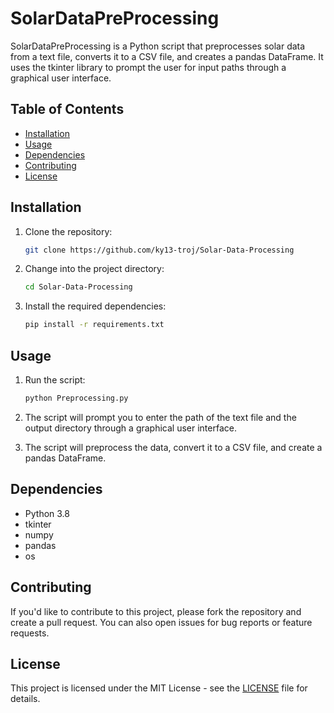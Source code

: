 # SolarDataPreProcessing

SolarDataPreProcessing is a Python script that preprocesses solar data from a text file, converts it to a CSV file, and creates a pandas DataFrame. It uses the tkinter library to prompt the user for input paths through a graphical user interface.

## Table of Contents

- [Installation](#installation)
- [Usage](#usage)
- [Dependencies](#dependencies)
- [Contributing](#contributing)
- [License](#license)

## Installation

1. Clone the repository:

    ```bash
    git clone https://github.com/ky13-troj/Solar-Data-Processing
    ```

2. Change into the project directory:

    ```bash
    cd Solar-Data-Processing
    ```

3. Install the required dependencies:

    ```bash
    pip install -r requirements.txt
    ```

## Usage

1. Run the script:

    ```bash
    python Preprocessing.py
    ```

2. The script will prompt you to enter the path of the text file and the output directory through a graphical user interface.

3. The script will preprocess the data, convert it to a CSV file, and create a pandas DataFrame.

## Dependencies

- Python 3.8
- tkinter
- numpy
- pandas
- os

## Contributing

If you'd like to contribute to this project, please fork the repository and create a pull request. You can also open issues for bug reports or feature requests.

## License

This project is licensed under the MIT License - see the [LICENSE](LICENSE) file for details.
